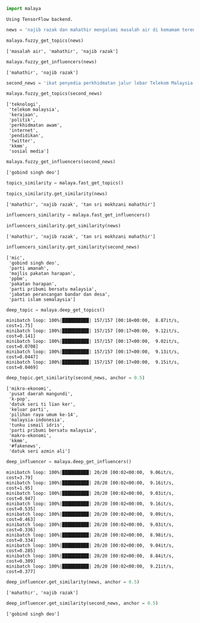 

```python
import malaya
```

    Using TensorFlow backend.



```python
news = 'najib razak dan mahathir mengalami masalah air di kemamam terengganu'
```


```python
malaya.fuzzy_get_topics(news)
```




    ['masalah air', 'mahathir', 'najib razak']




```python
malaya.fuzzy_get_influencers(news)
```




    ['mahathir', 'najib razak']




```python
second_news = 'ikat penyedia perkhidmatan jalur lebar Telekom Malaysia (TM) perlu mencari jalan penyelesaian bagi meningkatkan akses capaian Internet ke seluruh negara, kata Menteri Komunikasi dan Multimedia, Gobind Singh Deo. Beliau berkata menjadi dasar kerajaan untuk membekalkan akses Internet jalur lebar kepada semua dan memberi penekanan kepada kualiti perkhidmatan yang terbaik. "Dasar kerajaan untuk bekalkan akses kepada semua bukan sekadar pembekalan sahaja tetapi beri penekanan kepada kualiti perkhidmatan yang baik dan dapat bersaing dengan negara lain pada tahap antarabangsa," kata Gobind Singh menerusi catatan di laman rasmi Twitter beliau, malam tadi. Beliau berkata demikian sebagai respons terhadap aduan beberapa pengguna Twitter berhubung akses Internet yang masih tidak stabil serta harga yang tidak berpatutan di beberapa lokasi di seluruh negara.'
```


```python
malaya.fuzzy_get_topics(second_news)
```




    ['teknologi',
     'telekom malaysia',
     'kerajaan',
     'politik',
     'perkhidmatan awam',
     'internet',
     'pendidikan',
     'twitter',
     'kkmm',
     'sosial media']




```python
malaya.fuzzy_get_influencers(second_news)
```




    ['gobind singh deo']




```python
topics_similarity = malaya.fast_get_topics()
```


```python
topics_similarity.get_similarity(news)
```




    ['mahathir', 'najib razak', 'tan sri mokhzani mahathir']




```python
influencers_similarity = malaya.fast_get_influencers()
```


```python
influencers_similarity.get_similarity(news)
```




    ['mahathir', 'najib razak', 'tan sri mokhzani mahathir']




```python
influencers_similarity.get_similarity(second_news)
```




    ['mic',
     'gobind singh deo',
     'parti amanah',
     'majlis pakatan harapan',
     'ppbm',
     'pakatan harapan',
     'parti pribumi bersatu malaysia',
     'jabatan perancangan bandar dan desa',
     'parti islam semalaysia']




```python
deep_topic = malaya.deep_get_topics()
```

    minibatch loop: 100%|██████████| 157/157 [00:18<00:00,  8.87it/s, cost=1.75]
    minibatch loop: 100%|██████████| 157/157 [00:17<00:00,  9.12it/s, cost=0.141]
    minibatch loop: 100%|██████████| 157/157 [00:17<00:00,  9.02it/s, cost=0.0708]
    minibatch loop: 100%|██████████| 157/157 [00:17<00:00,  9.13it/s, cost=0.0447]
    minibatch loop: 100%|██████████| 157/157 [00:17<00:00,  9.15it/s, cost=0.0469]



```python
deep_topic.get_similarity(second_news, anchor = 0.5)
```




    ['mikro-ekonomi',
     'pusat daerah mangundi',
     'k-pop',
     'datuk seri ti lian ker',
     'keluar parti',
     'pilihan raya umum ke-14',
     'malaysia-indonesia',
     'tunku ismail idris',
     'parti pribumi bersatu malaysia',
     'makro-ekonomi',
     'kkmm',
     '#fakenews',
     'datuk seri azmin ali']




```python
deep_influencer = malaya.deep_get_influencers()
```

    minibatch loop: 100%|██████████| 20/20 [00:02<00:00,  9.06it/s, cost=3.79]
    minibatch loop: 100%|██████████| 20/20 [00:02<00:00,  9.16it/s, cost=1.95]
    minibatch loop: 100%|██████████| 20/20 [00:02<00:00,  9.03it/s, cost=0.947]
    minibatch loop: 100%|██████████| 20/20 [00:02<00:00,  9.16it/s, cost=0.535]
    minibatch loop: 100%|██████████| 20/20 [00:02<00:00,  9.09it/s, cost=0.463]
    minibatch loop: 100%|██████████| 20/20 [00:02<00:00,  9.03it/s, cost=0.336]
    minibatch loop: 100%|██████████| 20/20 [00:02<00:00,  8.98it/s, cost=0.334]
    minibatch loop: 100%|██████████| 20/20 [00:02<00:00,  9.04it/s, cost=0.285]
    minibatch loop: 100%|██████████| 20/20 [00:02<00:00,  8.84it/s, cost=0.309]
    minibatch loop: 100%|██████████| 20/20 [00:02<00:00,  9.21it/s, cost=0.377]



```python
deep_influencer.get_similarity(news, anchor = 0.5)
```




    ['mahathir', 'najib razak']




```python
deep_influencer.get_similarity(second_news, anchor = 0.5)
```




    ['gobind singh deo']
